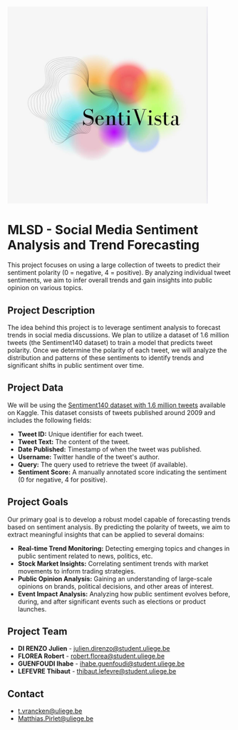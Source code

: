 <img src="logo.jpg" alt="My Image" width="450"/>

# MLSD - Social Media Sentiment Analysis and Trend Forecasting

This project focuses on using a large collection of tweets to predict their sentiment polarity (0 = negative, 4 = positive). By analyzing individual tweet sentiments, we aim to infer overall trends and gain insights into public opinion on various topics.

## Project Description

The idea behind this project is to leverage sentiment analysis to forecast trends in social media discussions. We plan to utilize a dataset of 1.6 million tweets (the Sentiment140 dataset) to train a model that predicts tweet polarity. Once we determine the polarity of each tweet, we will analyze the distribution and patterns of these sentiments to identify trends and significant shifts in public sentiment over time.

## Project Data

We will be using the [Sentiment140 dataset with 1.6 million tweets](https://www.kaggle.com/kazanova/sentiment140) available on Kaggle. This dataset consists of tweets published around 2009 and includes the following fields:
- **Tweet ID:** Unique identifier for each tweet.
- **Tweet Text:** The content of the tweet.
- **Date Published:** Timestamp of when the tweet was published.
- **Username:** Twitter handle of the tweet's author.
- **Query:** The query used to retrieve the tweet (if available).
- **Sentiment Score:** A manually annotated score indicating the sentiment (0 for negative, 4 for positive).


## Project Goals

Our primary goal is to develop a robust model capable of forecasting trends based on sentiment analysis. By predicting the polarity of tweets, we aim to extract meaningful insights that can be applied to several domains:

- **Real-time Trend Monitoring:** Detecting emerging topics and changes in public sentiment related to news, politics, etc.
- **Stock Market Insights:** Correlating sentiment trends with market movements to inform trading strategies.
- **Public Opinion Analysis:** Gaining an understanding of large-scale opinions on brands, political decisions, and other areas of interest.
- **Event Impact Analysis:** Analyzing how public sentiment evolves before, during, and after significant events such as elections or product launches.

## Project Team

- **DI RENZO Julien** - [julien.direnzo@student.uliege.be](mailto:julien.direnzo@student.uliege.be)
- **FLOREA Robert** - [robert.florea@student.uliege.be](mailto:robert.florea@student.uliege.be)
- **GUENFOUDI Ihabe** - [ihabe.guenfoudi@student.uliege.be](mailto:ihabe.guenfoudi@student.uliege.be)
- **LEFEVRE Thibaut** - [thibaut.lefevre@student.uliege.be](mailto:thibaut.lefevre@student.uliege.be)

## Contact

- [t.vrancken@uliege.be](mailto:t.vrancken@uliege.be)
- [Matthias.Pirlet@uliege.be](mailto:Matthias.Pirlet@uliege.be)
